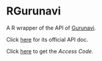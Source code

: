 # RGurunavi
A R wrapper of the API of [Gurunavi](https://www.gnavi.co.jp).

Click [here](http://api.gnavi.co.jp/api/index_e.html) for its official API doc.

Click [here](https://ssl.gnavi.co.jp/api/regist/?p=input) to get the *Access Code*.
